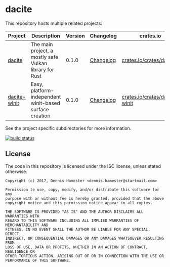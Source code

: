 # dacite

This repository hosts multiple related projects:

| Project | Description | Version | Changelog | crates.io | Documentation |
| --- | --- | --- | --- | --- | --- |
| [dacite] | The main project, a mostly safe Vulkan library for Rust | 0.1.0 | [Changelog][dacite-changelog] | [crates.io/crates/dacite] | [docs.rs/dacite] |
| [dacite-winit] | Easy, platform-independent winit-based surface creation | 0.1.0 | [Changelog][dacite-winit-changelog] | [crates.io/crates/dacite-winit] | [docs.rs/dacite-winit] |

See the project specific subdirectories for more information.

[![build status](https://gitlab.com/dennis-hamester/dacite/badges/master/build.svg)](https://gitlab.com/dennis-hamester/dacite)

[dacite]: dacite
[dacite-changelog]: dacite/CHANGELOG.md
[crates.io/crates/dacite]: https://crates.io/crates/dacite
[docs.rs/dacite]: https://docs.rs/dacite

[dacite-winit]: dacite-winit
[dacite-winit-changelog]: dacite-winit/CHANGELOG.md
[crates.io/crates/dacite-winit]: https://crates.io/crates/dacite-winit
[docs.rs/dacite-winit]: https://docs.rs/dacite-winit

## License

The code in this repository is licensed under the ISC license, unless stated
otherwise.

```
Copyright (c) 2017, Dennis Hamester <dennis.hamester@startmail.com>

Permission to use, copy, modify, and/or distribute this software for any
purpose with or without fee is hereby granted, provided that the above
copyright notice and this permission notice appear in all copies.

THE SOFTWARE IS PROVIDED "AS IS" AND THE AUTHOR DISCLAIMS ALL WARRANTIES WITH
REGARD TO THIS SOFTWARE INCLUDING ALL IMPLIED WARRANTIES OF MERCHANTABILITY AND
FITNESS. IN NO EVENT SHALL THE AUTHOR BE LIABLE FOR ANY SPECIAL, DIRECT,
INDIRECT, OR CONSEQUENTIAL DAMAGES OR ANY DAMAGES WHATSOEVER RESULTING FROM
LOSS OF USE, DATA OR PROFITS, WHETHER IN AN ACTION OF CONTRACT, NEGLIGENCE OR
OTHER TORTIOUS ACTION, ARISING OUT OF OR IN CONNECTION WITH THE USE OR
PERFORMANCE OF THIS SOFTWARE.
```
